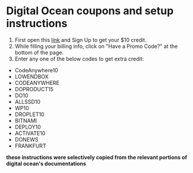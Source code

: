 # Digital Ocean coupons and setup instructions

<ol>
    <li>First open this <a href='https://m.do.co/c/14d81c9a2d3a'>link</a> and Sign Up to get your $10 credit.</li>
    <li>While filling your billing info, click on "Have a Promo Code?" at the bottom of the page.</li>
    <li>Enter any one of the below codes to get extra credit:</li>
</ol>

<ul>
    <li>CodeAnywhere10</li>
    <li>LOWENDBOX</li>
    <li>CODEANYWHERE</li>
    <li>DOPRODUCT15</li>
    <li>DO10</li>
    <li>ALLSSD10</li>
    <li>WP10</li>
    <li>DROPLET10</li>
    <li>BITNAMI</li>
    <li>DEPLOY10</li>
    <li>ACTIVATE10</li>
    <li>DONEWS</li>
    <li>FRANKFURT</li>
</ul>

<strong>these instructions were selectively copied from the relevant portions of digital ocean's documentations</strong>